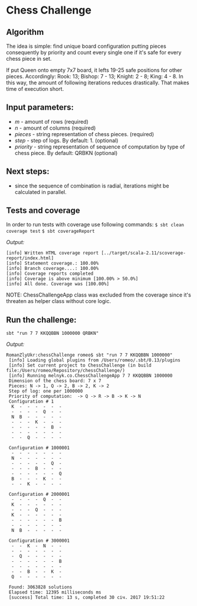 # Chess Challenge #

## Algorithm 

The idea is simple: find unique board configuration putting pieces consequently by priority and count every single one if it's safe for every chess piece in set.
 
If put Queen onto empty 7x7 board, it lefts 19-25 safe positions for other pieces. 
Accordingly: Rook: 13; Bishop: 7 - 13; Knight: 2 - 8; King: 4 - 8. 
In this way, the amount of following iterations reduces drastically. That makes time of execution short. 

## Input parameters:
- _m_ - amount of rows (required)
- _n_ - amount of columns (required)
- _pieces_ - string representation of chess pieces. (required)
- _step_ - step of logs. By default: 1. (optional)
- _priority_ - string representation of sequence of computation by type of chess piece. By default: QRBKN (optional) 

## Next steps:
- since the sequence of combination is radial, iterations might be calculated in parallel. 

## Tests and coverage 

In order to run tests with coverage use following commands:
`$ sbt clean coverage test`
`$ sbt coverageReport`

*Output:*

```
[info] Written HTML coverage report [../target/scala-2.11/scoverage-report/index.html]
[info] Statement coverage.: 100.00%
[info] Branch coverage....: 100.00%
[info] Coverage reports completed
[info] Coverage is above minimum [100.00% > 50.0%]
[info] All done. Coverage was [100.00%]

```
NOTE: ChessChallengeApp class was excluded from the coverage since it's threaten as helper class without core logic.

## Run the challenge:

`sbt "run 7 7 KKQQBBN 1000000 QRBKN"`

*Output:*

```
RomanZlyUkr:chessChallenge romeo$ sbt "run 7 7 KKQQBBN 1000000"
 [info] Loading global plugins from /Users/romeo/.sbt/0.13/plugins
 [info] Set current project to ChessChallenge (in build file:/Users/romeo/Repository/chessChallenge/)
 [info] Running melnyk.co.ChessChallengeApp 7 7 KKQQBBN 1000000
 Dimension of the chess board: 7 x 7
 Pieces: N -> 1, Q -> 2, B -> 2, K -> 2
 Step of log: one per 1000000
 Priority of computation:  -> Q -> R -> B -> K -> N
 Configuration # 1
  K  -  -  -  -  -  - 
  -  -  -  -  Q  -  - 
  N  B  -  -  -  -  - 
  -  -  -  K  -  -  - 
  -  -  -  -  -  B  - 
  -  -  -  -  -  -  - 
  -  -  Q  -  -  -  - 
 
 Configuration # 1000001
  -  -  -  -  -  -  - 
  N  -  -  -  -  -  - 
  -  -  -  -  -  Q  - 
  -  -  -  B  -  -  - 
  -  -  -  -  -  -  Q 
  B  -  -  -  K  -  - 
  -  -  K  -  -  -  - 
 
 Configuration # 2000001
  -  -  -  -  Q  -  - 
  K  -  -  -  -  -  - 
  -  -  -  Q  -  -  - 
  K  -  -  -  -  -  - 
  -  -  -  -  -  -  B 
  -  -  -  -  -  -  - 
  N  B  -  -  -  -  - 
 
 Configuration # 3000001
  -  -  K  -  N  -  - 
  -  -  -  -  -  -  - 
  -  Q  -  -  -  -  - 
  -  -  -  -  -  -  B 
  -  -  -  -  -  -  - 
  -  -  B  -  -  K  - 
  Q  -  -  -  -  -  - 
 
 Found: 3063828 solutions
 Elapsed time: 12395 milliseconds ms
 [success] Total time: 13 s, completed 30 січ. 2017 19:51:22
```
